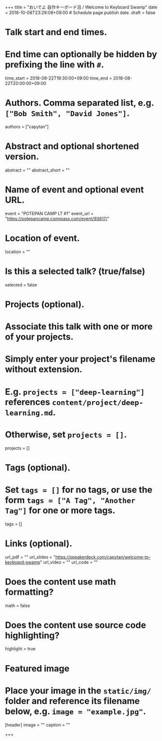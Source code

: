 +++
title = "おいでよ 自作キーボード沼 / Welcome to Keyboard Swamp"
date = 2018-10-08T23:29:08+09:00  # Schedule page publish date.
draft = false

# Talk start and end times.
#   End time can optionally be hidden by prefixing the line with `#`.
time_start = 2018-08-22T19:30:00+09:00
time_end = 2018-08-22T20:00:00+09:00

# Authors. Comma separated list, e.g. `["Bob Smith", "David Jones"]`.
authors = ["capytan"]

# Abstract and optional shortened version.
abstract = ""
abstract_short = ""

# Name of event and optional event URL.
event = "POTEPAN CAMP LT #1"
event_url = "https://potepancamp.connpass.com/event/93617/"

# Location of event.
location = ""

# Is this a selected talk? (true/false)
selected = false

# Projects (optional).
#   Associate this talk with one or more of your projects.
#   Simply enter your project's filename without extension.
#   E.g. `projects = ["deep-learning"]` references `content/project/deep-learning.md`.
#   Otherwise, set `projects = []`.
projects = []

# Tags (optional).
#   Set `tags = []` for no tags, or use the form `tags = ["A Tag", "Another Tag"]` for one or more tags.
tags = []

# Links (optional).
url_pdf = ""
url_slides = "https://speakerdeck.com/capytan/welcome-to-keyboard-swamp"
url_video = ""
url_code = ""

# Does the content use math formatting?
math = false

# Does the content use source code highlighting?
highlight = true

# Featured image
# Place your image in the `static/img/` folder and reference its filename below, e.g. `image = "example.jpg"`.
[header]
image = ""
caption = ""

+++
